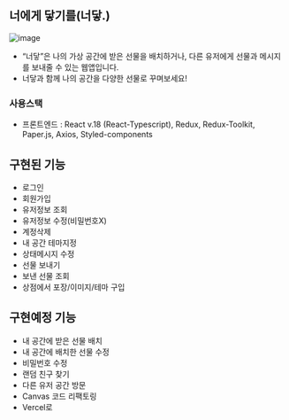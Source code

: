 ## 너에게 닿기를(너닿.)
![image](https://user-images.githubusercontent.com/87600115/184542055-d7264fca-47d8-4b07-a521-17ed88962301.png)
<br/>
- “너닿”은 나의 가상 공간에 받은 선물을 배치하거나, 다른 유저에게 선물과 메시지를 보내줄 수 있는 웹앱입니다. 
- 너닿과 함께 나의 공간을 다양한 선물로 꾸며보세요!

### 사용스택
- 프론트엔드 : React v.18 (React-Typescript), Redux, Redux-Toolkit, Paper.js, Axios, Styled-components

## 구현된 기능
- 로그인
- 회원가입
- 유저정보 조회
- 유저정보 수정(비밀번호X)
- 계정삭제
- 내 공간 테마지정
- 상태메시지 수정
- 선물 보내기
- 보낸 선물 조회
- 상점에서 포장/이미지/테마 구입

## 구현예정 기능
- 내 공간에 받은 선물 배치
- 내 공간에 배치한 선물 수정
- 비밀번호 수정
- 랜덤 친구 찾기
- 다른 유저 공간 방문
- Canvas 코드 리팩토링
- Vercel로 
